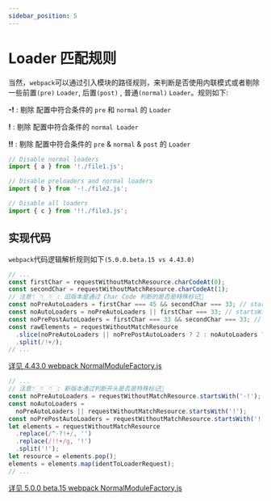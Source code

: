```yaml
---
sidebar_position: 5
---
```


# Loader 匹配规则

当然，`webpack`可以通过引入模块的路径规则，来判断是否使用内联模式或者剔除一些前置`(pre)` `Loader`, 后置`(post)` , 普通`(normal)` `Loader`。规则如下:

**-!** : 剔除 配置中符合条件的 `pre` 和 `normal` 的 `Loader`

**!** : 剔除 配置中符合条件的 `normal Loader`

**!!** : 剔除 配置中符合条件的 `pre` & `normal` & `post` 的 `Loader`

```javascript
// Disable normal loaders
import { a } from '!./file1.js';

// Disable preloaders and normal loaders
import { b } from '-!./file2.js';

// Disable all loaders
import { c } from '!!./file3.js';
```

## 实现代码

`webpack`代码逻辑解析规则如下`(5.0.0.beta.15 vs 4.43.0)`

```javascript
// ...
const firstChar = requestWithoutMatchResource.charCodeAt(0);
const secondChar = requestWithoutMatchResource.charCodeAt(1);
// 注意👇🏻👇🏻👇🏻: 旧版本是通过 Char Code 判断的是否是特殊标记📌
const noPreAutoLoaders = firstChar === 45 && secondChar === 33; // startsWith "-!"
const noAutoLoaders = noPreAutoLoaders || firstChar === 33; // startsWith "!"
const noPrePostAutoLoaders = firstChar === 33 && secondChar === 33; // startsWith "!!";
const rawElements = requestWithoutMatchResource
  .slice(noPreAutoLoaders || noPrePostAutoLoaders ? 2 : noAutoLoaders ? 1 : 0)
  .split(/!+/);
// ...
```
[详见 4.43.0 webpack NormalModuleFactory.js](https://github.com/webpack/webpack/blob/c9d4ff7b054fc581c96ce0e53432d44f9dd8ca72/lib/NormalModuleFactory.js#L180)

```javascript
// ...
// 注意👇🏻👇🏻👇🏻: 新版本通过判断开头是否是特殊标记📌
const noPreAutoLoaders = requestWithoutMatchResource.startsWith('-!');
const noAutoLoaders =
  noPreAutoLoaders || requestWithoutMatchResource.startsWith('!');
const noPrePostAutoLoaders = requestWithoutMatchResource.startsWith('!!');
let elements = requestWithoutMatchResource
  .replace(/^-?!+/, '')
  .replace(/!!+/g, '!')
  .split('!');
let resource = elements.pop();
elements = elements.map(identToLoaderRequest);
// ...
```
[详见 5.0.0 beta.15 webpack NormalModuleFactory.js](https://github.com/webpack/webpack/blob/2db705096bd9fa869e5cbe3e9fe5e09b0089c188/lib/NormalModuleFactory.js#L273)
